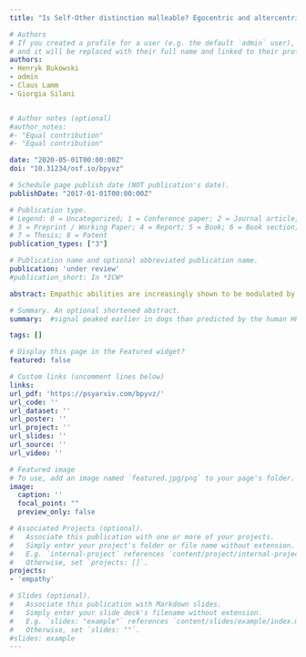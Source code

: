 ```yaml
---
title: "Is Self-Other distinction malleable? Egocentric and altercentric biases in empathy are modulated by priming attachment style and similarity mindsets"

# Authors
# If you created a profile for a user (e.g. the default `admin` user), write the username (folder name) here 
# and it will be replaced with their full name and linked to their profile.
authors: 
- Henryk Bukowski
- admin
- Claus Lamm
- Giorgia Silani


# Author notes (optional)
#author_notes:
#- "Equal contribution"
#- "Equal contribution"

date: "2020-05-01T00:00:00Z"
doi: "10.31234/osf.io/bpyvz"

# Schedule page publish date (NOT publication's date).
publishDate: "2017-01-01T00:00:00Z"

# Publication type.
# Legend: 0 = Uncategorized; 1 = Conference paper; 2 = Journal article;
# 3 = Preprint / Working Paper; 4 = Report; 5 = Book; 6 = Book section;
# 7 = Thesis; 8 = Patent
publication_types: ["3"]

# Publication name and optional abbreviated publication name.
publication: 'under review'
#publication_short: In *ICW*

abstract: Empathic abilities are increasingly shown to be modulated by interpersonal and contextual factors. However, causal evidence regarding self-other distinction abilities in empathy, as measured by egocentric and altercentric biases, is virtually non-existent. This study aimed to demonstrate how malleable such biases are by investigating the impact of two priming manipulations. Prior to completion of an affective touch task, Experiment 1 primed a secure, avoidant, or anxious attachment style, whereas Experiment 2 primed a similarities or dissimilarities focus. We predicted that, unlike affect sharing, self-other distinction benefits from interpersonal distance primed by avoidant attachment and dissimilarities focus. Experiment 1 revealed a modulation of the altercentric bias; the extent the other person’s feelings biased self-perspective judgments was significantly lower in the avoidant attachment group than in the secure and anxious attachment groups. Experiment 2 demonstrated that egocentric bias – the extent to which first-hand experienced emotion biases judgments of another person’s emotion – was significantly lower in the group primed with a similarities focus. These findings suggest that self-other distinction abilities in empathy are modulated by interpersonal and contextual factors, but in ways that differ from affect sharing (in Experiment 1), and non-affective self-other distinction (in Experiment 2).

# Summary. An optional shortened abstract.
summary:  #signal peaked earlier in dogs than predicted by the human HRF.

tags: []

# Display this page in the Featured widget?
featured: false

# Custom links (uncomment lines below)
links:
url_pdf: 'https://psyarxiv.com/bpyvz/'
url_code: ''
url_dataset: ''
url_poster: ''
url_project: ''
url_slides: ''
url_source: ''
url_video: ''

# Featured image
# To use, add an image named `featured.jpg/png` to your page's folder. 
image:
  caption: ''
  focal_point: ""
  preview_only: false

# Associated Projects (optional).
#   Associate this publication with one or more of your projects.
#   Simply enter your project's folder or file name without extension.
#   E.g. `internal-project` references `content/project/internal-project/index.md`.
#   Otherwise, set `projects: []`.
projects:
- 'empathy'

# Slides (optional).
#   Associate this publication with Markdown slides.
#   Simply enter your slide deck's filename without extension.
#   E.g. `slides: "example"` references `content/slides/example/index.md`.
#   Otherwise, set `slides: ""`.
#slides: example
---
```


